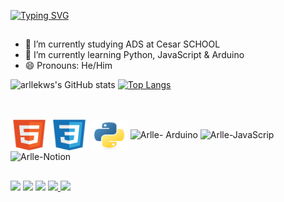 [![Typing SVG](https://readme-typing-svg.demolab.com?font=Fira+Code&pause=1000&color=00E80D&random=false&width=435&lines=Ol%C3%A1aa!+Me+chamo+Arllesson+Gomes)](https://git.io/typing-svg)
##
- 🔭 I’m currently studying ADS at Cesar SCHOOL
- 🌱 I’m currently learning Python, JavaScript & Arduino
- 😄 Pronouns: He/Him


![arllekws's GitHub stats](https://github-readme-stats.vercel.app/api?username=arllekws&show_icons=true&theme=dark)
[![Top Langs](https://github-readme-stats.vercel.app/api/top-langs/?username=arllekws&layout=donut-vertical&theme=dark)](https://github.com/arllekws/github-readme-stats)

##

<div style="display: inline_block"><br>
  <img align="center" alt="Arlle-HTML" height="50" width="60" src="https://raw.githubusercontent.com/devicons/devicon/master/icons/html5/html5-original.svg">
  <img align="center" alt="Arlle-CSS" height="50" width="60" src="https://raw.githubusercontent.com/devicons/devicon/master/icons/css3/css3-original.svg">
  <img align="center" alt="Arlle-Python" height="50" width="60" src="https://raw.githubusercontent.com/devicons/devicon/master/icons/python/python-original.svg">
  <img align="center" alt="Arlle- Arduino" height="50" width="60"src="https://cdn.jsdelivr.net/gh/devicons/devicon@latest/icons/arduino/arduino-original-wordmark.svg" />
  <img align="center" alt="Arlle-JavaScrip" height="50" width="60"src="https://cdn.jsdelivr.net/gh/devicons/devicon@latest/icons/javascript/javascript-original.svg" />
  <img align="center" alt="Arlle-Notion" height="50" width="60"src="https://cdn.jsdelivr.net/gh/devicons/devicon@latest/icons/notion/notion-original.svg" />
          
          
##

<div> 
  <a href="https://www.youtube.com/channel/UCfW6Dw7mdPjqshazYL0V2Pg" target="_blank"><img src="https://img.shields.io/badge/YouTube-FF0000?style=for-the-badge&logo=youtube&logoColor=white" target="_blank"></a>
  <a href="https://instagram.com/arlless0n" target="_blank"><img src="https://img.shields.io/badge/-Instagram-%23E4405F?style=for-the-badge&logo=instagram&logoColor=white" target="_blank"></a>
  <a href = "mailto:arllessonsilvaaa@gmail.com"><img src="https://img.shields.io/badge/-Gmail-%23333?style=for-the-badge&logo=gmail&logoColor=white" target="_blank"></a>
  <a href="https://www.linkedin.com/in/arllesson-gomes-435a232ab/" target="_blank"><img src="https://img.shields.io/badge/-LinkedIn-%230077B5?style=for-the-badge&logo=linkedin&logoColor=white" target="_blank">
   <a href="https://app.slack.com/client/T94NN49B5" target="_blank"><img src="https://img.shields.io/badge/Slack-4A154B?style=for-the-badge&logo=slack&logoColor=white">

  
</div>
</div>
